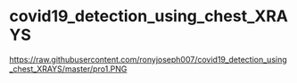 # covid19_detection_using_chest_XRAYS
https://raw.githubusercontent.com/ronyjoseph007/covid19_detection_using_chest_XRAYS/master/pro1.PNG
